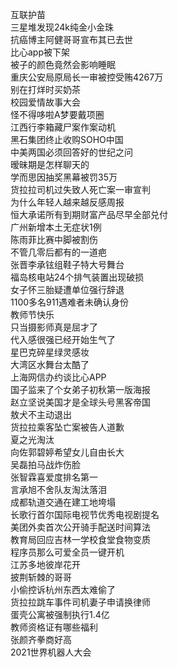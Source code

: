 互联护苗  
三星堆发现24k纯金小金珠  
抗癌博主阿健哥哥宣布其已去世  
比心app被下架  
被子的颜色竟然会影响睡眠  
重庆公安局原局长一审被控受贿4267万  
别在打烊时买奶茶  
校园爱情故事大会  
怪不得哆啦A梦要戴项圈  
江西行李箱藏尸案作案动机  
黑石集团终止收购SOHO中国  
中美两国必须回答好的世纪之问  
暧昧期是怎样聊天的  
学而思因抽奖黑幕被罚35万  
货拉拉司机过失致人死亡案一审宣判  
为什么年轻人越来越反感周报  
恒大承诺所有到期财富产品尽早全部兑付  
广州新增本土无症状1例  
陈雨菲比赛中脚被割伤  
不管几零后都有的一道疤  
张晋李承铉组鞋子特大号舞台  
福岛核电站24个排气装置出现破损  
女子怀三胎疑遭单位强行辞退  
1100多名911遇难者未确认身份  
教师节快乐  
只当摄影师真是屈才了  
代入感很强已经开始生气了  
星巴克碎星绿灵感妆  
大湾区水舞台太酷了  
上海网信办约谈比心APP  
国子监来了个女弟子初秋第一版海报  
赵立坚说美国才是全球头号黑客帝国  
敖犬不主动退出  
货拉拉乘客坠亡案被告人道歉  
夏之光淘汰  
向佐郭碧婷希望女儿自由长大  
吴磊拍马战炸伤脸  
张智霖喜爱度排名第一  
言承旭不舍队友淘汰落泪  
成都轨道交通在建工地垮塌  
长歌行首尔国际电视节优秀电视剧提名  
美团外卖首次公开骑手配送时间算法  
教育局回应吉林一学校食堂食物变质  
程序员那么可爱全员一键开机  
江苏多地彼岸花开  
披荆斩棘的哥哥  
小偷控诉杭州东西太难偷了  
货拉拉跳车事件司机妻子申请换律师  
蛋壳公寓被强制执行1.4亿  
教师资格证有哪些福利  
张颜齐拳商好高  
2021世界机器人大会  
